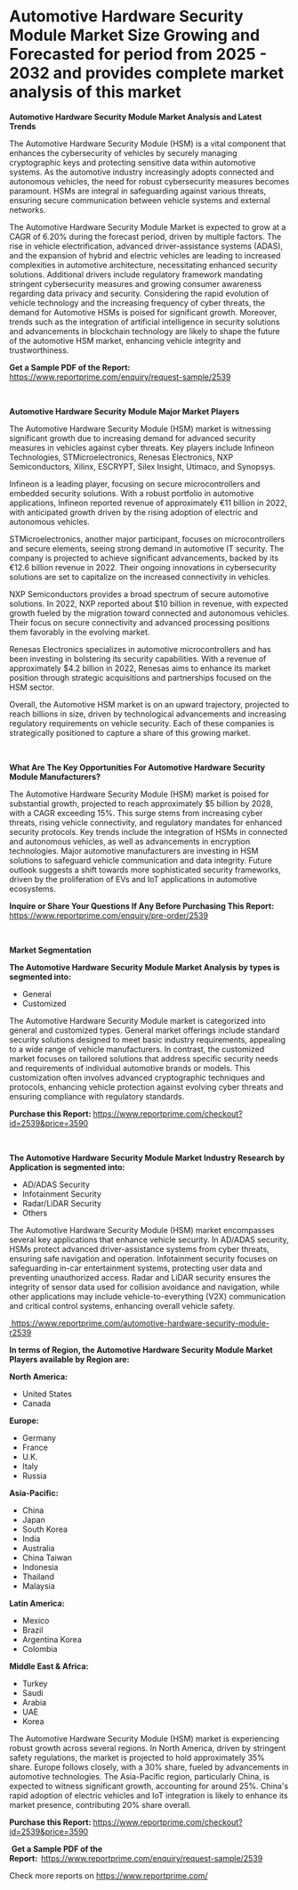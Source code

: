 <p><h1>Automotive Hardware Security Module Market Size Growing and Forecasted for period from 2025 - 2032 and provides complete market analysis of this market</h1></p><p><strong>Automotive Hardware Security Module Market Analysis and Latest Trends</strong></p>
<p><p>The Automotive Hardware Security Module (HSM) is a vital component that enhances the cybersecurity of vehicles by securely managing cryptographic keys and protecting sensitive data within automotive systems. As the automotive industry increasingly adopts connected and autonomous vehicles, the need for robust cybersecurity measures becomes paramount. HSMs are integral in safeguarding against various threats, ensuring secure communication between vehicle systems and external networks.</p><p>The Automotive Hardware Security Module Market is expected to grow at a CAGR of 6.20% during the forecast period, driven by multiple factors. The rise in vehicle electrification, advanced driver-assistance systems (ADAS), and the expansion of hybrid and electric vehicles are leading to increased complexities in automotive architecture, necessitating enhanced security solutions. Additional drivers include regulatory framework mandating stringent cybersecurity measures and growing consumer awareness regarding data privacy and security. Considering the rapid evolution of vehicle technology and the increasing frequency of cyber threats, the demand for Automotive HSMs is poised for significant growth. Moreover, trends such as the integration of artificial intelligence in security solutions and advancements in blockchain technology are likely to shape the future of the automotive HSM market, enhancing vehicle integrity and trustworthiness.</p></p>
<p><strong>Get a Sample PDF of the Report:&nbsp;</strong> <a href="https://www.reportprime.com/enquiry/request-sample/2539?utm_campaign=3261&utm_medium=2&utm_source=Github&utm_content=ia&utm_term=18032025&utm_id=automotive-hardware-security-module">https://www.reportprime.com/enquiry/request-sample/2539</a></p>
<p>&nbsp;</p>
<p><strong>Automotive Hardware Security Module Major Market Players</strong></p>
<p><p>The Automotive Hardware Security Module (HSM) market is witnessing significant growth due to increasing demand for advanced security measures in vehicles against cyber threats. Key players include Infineon Technologies, STMicroelectronics, Renesas Electronics, NXP Semiconductors, Xilinx, ESCRYPT, Silex Insight, Utimaco, and Synopsys.</p><p>Infineon is a leading player, focusing on secure microcontrollers and embedded security solutions. With a robust portfolio in automotive applications, Infineon reported revenue of approximately €11 billion in 2022, with anticipated growth driven by the rising adoption of electric and autonomous vehicles.</p><p>STMicroelectronics, another major participant, focuses on microcontrollers and secure elements, seeing strong demand in automotive IT security. The company is projected to achieve significant advancements, backed by its €12.6 billion revenue in 2022. Their ongoing innovations in cybersecurity solutions are set to capitalize on the increased connectivity in vehicles.</p><p>NXP Semiconductors provides a broad spectrum of secure automotive solutions. In 2022, NXP reported about $10 billion in revenue, with expected growth fueled by the migration toward connected and autonomous vehicles. Their focus on secure connectivity and advanced processing positions them favorably in the evolving market.</p><p>Renesas Electronics specializes in automotive microcontrollers and has been investing in bolstering its security capabilities. With a revenue of approximately $4.2 billion in 2022, Renesas aims to enhance its market position through strategic acquisitions and partnerships focused on the HSM sector.</p><p>Overall, the Automotive HSM market is on an upward trajectory, projected to reach billions in size, driven by technological advancements and increasing regulatory requirements on vehicle security. Each of these companies is strategically positioned to capture a share of this growing market.</p></p>
<p>&nbsp;</p>
<p><strong>What Are The Key Opportunities For Automotive Hardware Security Module Manufacturers?</strong></p>
<p><p>The Automotive Hardware Security Module (HSM) market is poised for substantial growth, projected to reach approximately $5 billion by 2028, with a CAGR exceeding 15%. This surge stems from increasing cyber threats, rising vehicle connectivity, and regulatory mandates for enhanced security protocols. Key trends include the integration of HSMs in connected and autonomous vehicles, as well as advancements in encryption technologies. Major automotive manufacturers are investing in HSM solutions to safeguard vehicle communication and data integrity. Future outlook suggests a shift towards more sophisticated security frameworks, driven by the proliferation of EVs and IoT applications in automotive ecosystems.</p></p>
<p><strong>Inquire or Share Your Questions If Any Before Purchasing This Report:</strong> <a href="https://www.reportprime.com/enquiry/pre-order/2539?utm_campaign=3261&utm_medium=2&utm_source=Github&utm_content=ia&utm_term=18032025&utm_id=automotive-hardware-security-module">https://www.reportprime.com/enquiry/pre-order/2539</a></p>
<p>&nbsp;</p>
<p><strong>Market Segmentation</strong></p>
<p><strong>The Automotive Hardware Security Module Market Analysis by types is segmented into:</strong></p>
<p><ul><li>General</li><li>Customized</li></ul></p>
<p><p>The Automotive Hardware Security Module market is categorized into general and customized types. General market offerings include standard security solutions designed to meet basic industry requirements, appealing to a wide range of vehicle manufacturers. In contrast, the customized market focuses on tailored solutions that address specific security needs and requirements of individual automotive brands or models. This customization often involves advanced cryptographic techniques and protocols, enhancing vehicle protection against evolving cyber threats and ensuring compliance with regulatory standards.</p></p>
<p><strong>Purchase this Report:&nbsp;</strong><a href="https://www.reportprime.com/checkout?id=2539&price=3590&utm_campaign=3261&utm_medium=2&utm_source=Github&utm_content=ia&utm_term=18032025&utm_id=automotive-hardware-security-module">https://www.reportprime.com/checkout?id=2539&price=3590</a></p>
<p>&nbsp;</p>
<p><strong>The Automotive Hardware Security Module Market Industry Research by Application is segmented into:</strong></p>
<p><ul><li>AD/ADAS Security</li><li>Infotainment Security</li><li>Radar/LiDAR Security</li><li>Others</li></ul></p>
<p><p>The Automotive Hardware Security Module (HSM) market encompasses several key applications that enhance vehicle security. In AD/ADAS security, HSMs protect advanced driver-assistance systems from cyber threats, ensuring safe navigation and operation. Infotainment security focuses on safeguarding in-car entertainment systems, protecting user data and preventing unauthorized access. Radar and LiDAR security ensures the integrity of sensor data used for collision avoidance and navigation, while other applications may include vehicle-to-everything (V2X) communication and critical control systems, enhancing overall vehicle safety.</p></p>
<p><a href="https://www.reportprime.com/automotive-hardware-security-module-r2539?utm_campaign=3261&utm_medium=2&utm_source=Github&utm_content=ia&utm_term=18032025&utm_id=automotive-hardware-security-module">&nbsp;https://www.reportprime.com/automotive-hardware-security-module-r2539</a></p>
<p><strong>In terms of Region, the Automotive Hardware Security Module Market Players available by Region are:</strong></p>
<p>
    <p> <strong> North America: </strong>
        <ul>
            <li>United States</li>
            <li>Canada</li>
        </ul>
        </p> 
    <p> <strong> Europe: </strong>
        <ul>
            <li>Germany</li>
            <li>France</li>
            <li>U.K.</li>
            <li>Italy</li>
            <li>Russia</li>
        </ul>
        </p> 
    <p> <strong> Asia-Pacific: </strong>
        <ul>
            <li>China</li>
            <li>Japan</li>
            <li>South Korea</li>
            <li>India</li>
            <li>Australia</li>
            <li>China Taiwan</li>
            <li>Indonesia</li>
            <li>Thailand</li>
            <li>Malaysia</li>
        </ul>
        </p> 
    <p> <strong> Latin America: </strong>
        <ul>
            <li>Mexico</li>
            <li>Brazil</li>
            <li>Argentina Korea</li>
            <li>Colombia</li>
        </ul>
        </p> 
    <p> <strong> Middle East & Africa: </strong>
        <ul>
            <li>Turkey</li>
            <li>Saudi</li>
            <li>Arabia</li>
            <li>UAE</li>
            <li>Korea</li>
        </ul>
    </p>
    </p>
<p><p>The Automotive Hardware Security Module (HSM) market is experiencing robust growth across several regions. In North America, driven by stringent safety regulations, the market is projected to hold approximately 35% share. Europe follows closely, with a 30% share, fueled by advancements in automotive technologies. The Asia-Pacific region, particularly China, is expected to witness significant growth, accounting for around 25%. China's rapid adoption of electric vehicles and IoT integration is likely to enhance its market presence, contributing 20% share overall.</p></p>
<p><strong>Purchase this Report: </strong><a href="https://www.reportprime.com/checkout?id=2539&price=3590&utm_campaign=3261&utm_medium=2&utm_source=Github&utm_content=ia&utm_term=18032025&utm_id=automotive-hardware-security-module">https://www.reportprime.com/checkout?id=2539&price=3590</a></p>
<p>&nbsp;<strong>Get a Sample PDF of the Report:&nbsp;&nbsp;</strong><a href="https://www.reportprime.com/enquiry/request-sample/2539?utm_campaign=3261&utm_medium=2&utm_source=Github&utm_content=ia&utm_term=18032025&utm_id=automotive-hardware-security-module">https://www.reportprime.com/enquiry/request-sample/2539</a></p>
<p><strong></strong></p>
<p>Check more reports on <a href="https://www.reportprime.com/?utm_campaign=3261&utm_medium=2&utm_source=Github&utm_content=ia&utm_term=18032025&utm_id=automotive-hardware-security-module">https://www.reportprime.com/</a></p>